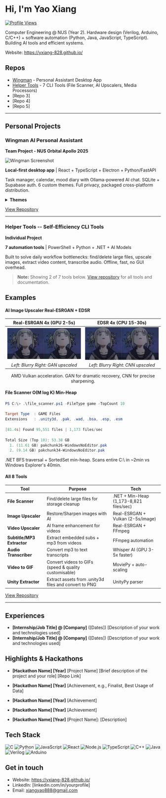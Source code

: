 # Hi, I'm Yao Xiang 

[![Profile Views](https://komarev.com/ghpvc/?username=Yxiang-828&color=blue)](https://yxiang-828.github.io)

Computer Engineering @ NUS (Year 2). Hardware design (Verilog, Arduino, C/C++) + software automation (Python, Java, JavaScript, TypeScript). Building AI tools and efficient systems.

 Website: https://yxiang-828.github.io/

##  Repos
- [Wingman](https://github.com/Yxiang-828/Wingman) - Personal Assistant Desktop App 
- [Helper Tools](https://github.com/Yxiang-828/Helper_Tools) - 7 CLI Tools (File Scanner, AI Upscalers, Media Processors) 
- [Repo 3]
- [Repo 4]
- [Repo 5]

---

##  Personal Projects

### Wingman  AI Personal Assistant
**Team Project - NUS Orbital Apollo 2025**

<img src="images/7409.png" width="400" alt="Wingman Screenshot">

**Local-first desktop app** | React + TypeScript + Electron + Python/FastAPI

Task manager, calendar, mood diary with Ollama-powered AI chat. SQLite + Supabase auth. 6 custom themes. Full privacy, packaged cross-platform distribution.

<details>
<summary><b> Themes</b></summary>

<div align="center">
<table>
<tr>
<td align="center"><img src="https://raw.githubusercontent.com/Yxiang-828/Wingman/main/src/assets/backgrounds/dark-theme.png" width="200" alt="Dark Theme"/><br/><b> Dark</b></td>
<td align="center"><img src="https://raw.githubusercontent.com/Yxiang-828/Wingman/main/src/assets/backgrounds/light-theme.png" width="200" alt="Light Theme"/><br/><b> Light</b></td>
<td align="center"><img src="https://raw.githubusercontent.com/Yxiang-828/Wingman/main/src/assets/backgrounds/yandere-theme.png" width="200" alt="Yandere Theme"/><br/><b> Yandere</b></td>
</tr>
<tr>
<td align="center"><img src="https://raw.githubusercontent.com/Yxiang-828/Wingman/main/src/assets/backgrounds/kuudere-theme.png" width="200" alt="Kuudere Theme"/><br/><b> Kuudere</b></td>
<td align="center"><img src="https://raw.githubusercontent.com/Yxiang-828/Wingman/main/src/assets/backgrounds/tsundere-theme.png" width="200" alt="Tsundere Theme"/><br/><b> Tsundere</b></td>
<td align="center"><img src="https://raw.githubusercontent.com/Yxiang-828/Wingman/main/src/assets/backgrounds/dandere-theme.png" width="200" alt="Dandere Theme"/><br/><b> Dandere</b></td>
</tr>
</table>
</div>

</details>

[View Repository](https://github.com/Yxiang-828/Wingman) 

---

### Helper Tools  -- Self-Efficiency CLI Tools
**Individual Project**

**7 automation tools** | PowerShell + Python + .NET + AI Models

Built to solve daily workflow bottlenecks: find/delete large files, upscale images, extract video content, transcribe audio. Offline, fast, no GUI overhead.

> **Note:** Showing 2 of 7 tools below. [View repository](https://github.com/Yxiang-828/Helper_Tools) for all tools and documentation.

## Examples
#### AI Image Upscaler  Real-ESRGAN + EDSR

<div align="center">

| **Real-ESRGAN 4x (GPU 2-5s)** | **EDSR 4x (CPU 15-30s)** |
|:---:|:---:|
| ![Real-ESRGAN](https://raw.githubusercontent.com/Yxiang-828/Helper_Tools/main/image_upscaler/samples/realesrgan_1.png) | ![EDSR](https://raw.githubusercontent.com/Yxiang-828/Helper_Tools/main/image_upscaler/samples/edsr_1.png) |
| *Left: Blurry  Right: GAN upscaled* | *Left: Blurry  Right: CNN upscaled* |

AMD Vulkan acceleration. GAN for dramatic recovery, CNN for precise sharpening.

</div>

#### File Scanner  O(M log K) Min-Heap

```powershell
PS C:\> .\file_scanner.ps1 -FileType game -TopCount 10

Target Type  : GAME Files
Extensions   : .unity3d, .pak, .wad, .bsa, .esp, .esm

[81.4s] Found 95,551 files | 1,173 files/sec

Total Size (Top 10): 53.38 GB
  1. (11.61 GB) pakchunk26-WindowsNoEditor.pak
  2. (9.14 GB) pakchunk34-WindowsNoEditor.pak
```

.NET BFS traversal + SortedSet min-heap. Scans entire C:\ in ~2min vs Windows Explorer's 40min.

#### All 8 Tools

| Tool | Purpose | Tech |
|------|---------|------|
| **File Scanner** | Find/delete large files for storage cleanup | .NET + Min-Heap (1,173-8,821 files/sec) |
| **Image Upscaler** | Restore/Sharpen images with AI | Real-ESRGAN + Vulkan (2-5s/image) |
| **Video Upscaler** | AI frame enhancement for videos | Real-ESRGAN + FFmpeg |
| **Subtitle/MP3 Extractor** | Extract embedded subs + mp3 from videos | FFmpeg automation |
| **Audio Transcriber** | Convert mp3 to text transcripts | Whisper AI (GPU 3-5x faster) |
| **Video to GIF** | Convert videos to GIFs (speed & quality customisable) | MoviePy + auto-scaling |
| **Unity Extractor** | Extract assets from .unity3d files and convert to PNG | UnityPy parser |


[View Repository](https://github.com/Yxiang-828/Helper_Tools) 

---

##  Experiences
- **[Internship/Job Title] @ [Company]** ([Dates])  [Description of your work and technologies used]
- **[Internship/Job Title] @ [Company]** ([Dates])  [Description of your work and technologies used]

##  Highlights & Hackathons
- **[Hackathon Name] [Year]**  [Project Name]
  [Brief description of the project and your role]
  [Repo Link]

- **[Hackathon Name] [Year]**  [Achievement, e.g., Finalist, Best Usage of Data]
- **[Hackathon Name] [Year]**  [Achievement]
- **[Hackathon Name] [Year]**  [Achievement]
- **[Hackathon Name] [Year]**  [Project Name]: [Description]

##  Tech Stack
![C](https://img.shields.io/badge/C-00599C?style=for-the-badge&logo=c&logoColor=white)
![Python](https://img.shields.io/badge/Python-3776AB?style=for-the-badge&logo=python&logoColor=white)
![JavaScript](https://img.shields.io/badge/JavaScript-F7DF1E?style=for-the-badge&logo=javascript&logoColor=black)
![React](https://img.shields.io/badge/React-61DAFB?style=for-the-badge&logo=react&logoColor=black)
![Node.js](https://img.shields.io/badge/Node.js-339933?style=for-the-badge&logo=nodedotjs&logoColor=white)
![TypeScript](https://img.shields.io/badge/TypeScript-007ACC?style=for-the-badge&logo=typescript&logoColor=white)
![C++](https://img.shields.io/badge/C%2B%2B-00599C?style=for-the-badge&logo=c%2B%2B&logoColor=white)
![Java](https://img.shields.io/badge/Java-ED8B00?style=for-the-badge&logo=openjdk&logoColor=white)
![Verilog](https://img.shields.io/badge/Verilog-000000?style=for-the-badge&logo=verilog&logoColor=white)
![Arduino](https://img.shields.io/badge/Arduino-00979D?style=for-the-badge&logo=arduino&logoColor=white)

##  Get in touch
-  Website: https://yxiang-828.github.io/
-  LinkedIn: [linkedin.com/in/yourprofile]
-  Email: xiangyao888@gmail.com






